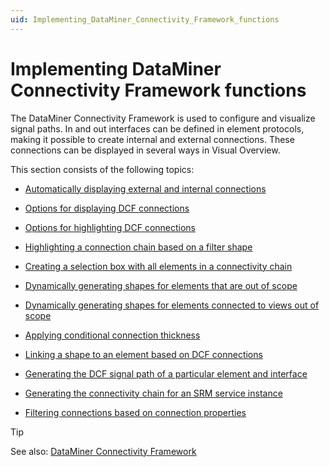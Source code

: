 ```yaml
---
uid: Implementing_DataMiner_Connectivity_Framework_functions
---
```


# Implementing DataMiner Connectivity Framework functions

The DataMiner Connectivity Framework is used to configure and visualize signal paths. In and out interfaces can be defined in element protocols, making it possible to create internal and external connections. These connections can be displayed in several ways in Visual Overview.

This section consists of the following topics:

- [Automatically displaying external and internal connections](xref:Automatically_displaying_external_and_internal_connections)

- [Options for displaying DCF connections](xref:Options_for_displaying_DCF_connections)

- [Options for highlighting DCF connections](xref:Options_for_highlighting_DCF_connections)

- [Highlighting a connection chain based on a filter shape](xref:Highlighting_a_connection_chain_based_on_a_filter_shape)

- [Creating a selection box with all elements in a connectivity chain](xref:Creating_a_selection_box_with_all_elements_in_a_connectivity_chain)

- [Dynamically generating shapes for elements that are out of scope](xref:Dynamically_generating_shapes_for_elements_that_are_out_of_scope)

- [Dynamically generating shapes for elements connected to views out of scope](xref:Dynamically_generating_shapes_for_elements_connected_to_views_out_of_scope)

- [Applying conditional connection thickness](xref:Applying_conditional_connection_thickness)

- [Linking a shape to an element based on DCF connections](xref:Linking_a_shape_to_an_element_based_on_DCF_connections)

- [Generating the DCF signal path of a particular element and interface](xref:Generating_the_DCF_signal_path_of_a_particular_element_and_interface)

- [Generating the connectivity chain for an SRM service instance](xref:Generating_the_connectivity_chain_for_an_SRM_service_instance)

- [Filtering connections based on connection properties](xref:Filtering_connections_based_on_connection_properties)

> [!TIP]
> See also:
> [DataMiner Connectivity Framework](xref:DCF#dataminer-connectivity-framework)
